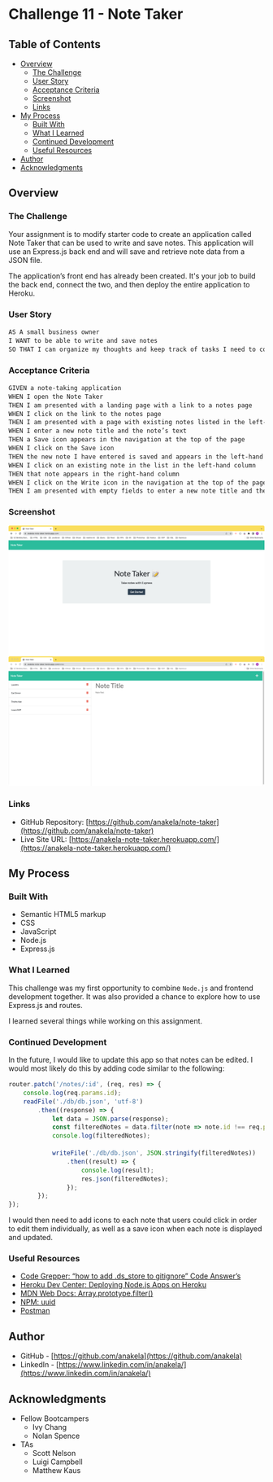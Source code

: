 # Challenge 11 - Note Taker

## Table of Contents

- [Overview](#overview)
  - [The Challenge](#the-challenge)
  - [User Story](#user-story)
  - [Acceptance Criteria](#acceptance-criteria)
  - [Screenshot](#screenshot)
  - [Links](#links)
- [My Process](#my-process)
  - [Built With](#built-with)
  - [What I Learned](#what-i-learned)
  - [Continued Development](#continued-development)
  - [Useful Resources](#useful-resources)
- [Author](#author)
- [Acknowledgments](#acknowledgments)

## Overview

### The Challenge

Your assignment is to modify starter code to create an application called Note Taker that can be used to write and save notes. This application will use an Express.js back end and will save and retrieve note data from a JSON file.

The application’s front end has already been created. It's your job to build the back end, connect the two, and then deploy the entire application to Heroku.

### User Story

```md
AS A small business owner
I WANT to be able to write and save notes
SO THAT I can organize my thoughts and keep track of tasks I need to complete
```

### Acceptance Criteria

```md
GIVEN a note-taking application
WHEN I open the Note Taker
THEN I am presented with a landing page with a link to a notes page
WHEN I click on the link to the notes page
THEN I am presented with a page with existing notes listed in the left-hand column, plus empty fields to enter a new note title and the note’s text in the right-hand column
WHEN I enter a new note title and the note’s text
THEN a Save icon appears in the navigation at the top of the page
WHEN I click on the Save icon
THEN the new note I have entered is saved and appears in the left-hand column with the other existing notes
WHEN I click on an existing note in the list in the left-hand column
THEN that note appears in the right-hand column
WHEN I click on the Write icon in the navigation at the top of the page
THEN I am presented with empty fields to enter a new note title and the note’s text in the right-hand column
```

### Screenshot

![](./public/assets/images/anakela-note-taker-heroku.png)
![](./public/assets/images/anakela-note-taker-notes-heroku.png)

### Links

- GitHub Repository: [https://github.com/anakela/note-taker](https://github.com/anakela/note-taker)
- Live Site URL: [https://anakela-note-taker.herokuapp.com/](https://anakela-note-taker.herokuapp.com/)

## My Process

### Built With

- Semantic HTML5 markup
- CSS
- JavaScript
- Node.js
- Express.js

### What I Learned

This challenge was my first opportunity to combine `Node.js` and frontend development together.  It was also provided a chance to explore how to use Express.js and routes.

I learned several things while working on this assignment.  

### Continued Development

In the future, I would like to update this app so that notes can be edited.  I would most likely do this by adding code similar to the following:

```JavaScript
router.patch('/notes/:id', (req, res) => {
    console.log(req.params.id);
    readFile('./db/db.json', 'utf-8')
        .then((response) => {
            let data = JSON.parse(response);
            const filteredNotes = data.filter(note => note.id !== req.params.id);
            console.log(filteredNotes);

            writeFile('./db/db.json', JSON.stringify(filteredNotes))
                .then((result) => {
                    console.log(result);
                    res.json(filteredNotes);
                });
        });
});
```

I would then need to add icons to each note that users could click in order to edit them individually, as well as a save icon when each note is displayed and updated.

### Useful Resources

- [Code Grepper: “how to add .ds_store to gitignore” Code Answer’s](https://www.codegrepper.com/code-examples/whatever/how+to+add+.ds_store+to+gitignore)
- [Heroku Dev Center: Deploying Node.js Apps on Heroku](https://devcenter.heroku.com/articles/deploying-nodejs)
- [MDN Web Docs: Array.prototype.filter()](https://developer.mozilla.org/en-US/docs/Web/JavaScript/Reference/Global_Objects/Array/filter)
- [NPM: uuid](https://www.npmjs.com/package/uuid)
- [Postman](https://web.postman.co/workspace/My-Workspace~b001dcd3-ee8f-4a22-8b58-6a2474c2cdc3/request/create?requestId=1694d1ed-d0f6-41b2-80fd-5003e5476f5c)

## Author

- GitHub - [https://github.com/anakela](https://github.com/anakela)
- LinkedIn - [https://www.linkedin.com/in/anakela/](https://www.linkedin.com/in/anakela/)

## Acknowledgments

- Fellow Bootcampers
  - Ivy Chang
  - Nolan Spence
- TAs
  - Scott Nelson
  - Luigi Campbell
  - Matthew Kaus